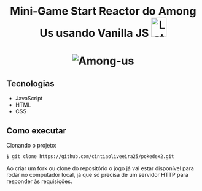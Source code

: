 <h1 align="center">Mini-Game Start Reactor do Among Us usando Vanilla JS <img alt="Letmeask" src="https://www.graphicpie.com/wp-content/uploads/2020/11/red-among-us-png-842x1024.png" width="40px" height="50px"> </h1>

<h1 align="center">
    <img alt="Among-us" src="https://user-images.githubusercontent.com/81105676/127580967-610d7f2e-d700-4153-95bf-891f9ab13f9c.png"
" />
</h1>

## Tecnologias

* JavaScript
* HTML
* CSS

## Como executar

Clonando o projeto:

```bash
$ git clone https://github.com/cintiaoliveeira25/pokedex2.git
```

Ao criar um fork ou clone do repositório o jogo já vai estar disponível para rodar no computador local, já que só precisa de um servidor HTTP para responder às requisições.










